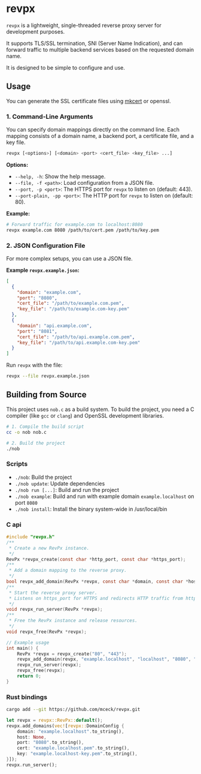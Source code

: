 # revpx

`revpx` is a lightweight, single-threaded reverse proxy server for development purposes.

It supports TLS/SSL termination, SNI (Server Name Indication), and can forward traffic to multiple backend services based on the requested domain name.

It is designed to be simple to configure and use.

## Usage

You can generate the SSL certificate files using [mkcert](https://github.com/FiloSottile/mkcert) or openssl.

### 1. Command-Line Arguments

You can specify domain mappings directly on the command line. Each mapping consists of a domain name, a backend port, a certificate file, and a key file.

```bash
revpx [<options>] [<domain> <port> <cert_file> <key_file> ...]
```

**Options:**

- `--help, -h`: Show the help message.
- `--file, -f <path>`: Load configuration from a JSON file.
- `--port, -p <port>`: The HTTPS port for `revpx` to listen on (default: 443).
- `--port-plain, -pp <port>`: The HTTP port for `revpx` to listen on (default: 80).

**Example:**

```bash
# Forward traffic for example.com to localhost:8080
revpx example.com 8080 /path/to/cert.pem /path/to/key.pem
```

### 2. JSON Configuration File

For more complex setups, you can use a JSON file.

**Example `revpx.example.json`:**

```json
[
  {
    "domain": "example.com",
    "port": "8080",
    "cert_file": "/path/to/example.com.pem",
    "key_file": "/path/to/example.com-key.pem"
  },
  {
    "domain": "api.example.com",
    "port": "8081",
    "cert_file": "/path/to/api.example.com.pem",
    "key_file": "/path/to/api.example.com-key.pem"
  }
]
```

Run `revpx` with the file:

```bash
revpx --file revpx.example.json
```

## Building from Source

This project uses `nob.c` as a build system. To build the project, you need a C compiler (like `gcc` or `clang`) and OpenSSL development libraries.

```bash
# 1. Compile the build script
cc -o nob nob.c

# 2. Build the project
./nob
```

### Scripts

- `./nob`: Build the project
- `./nob update`: Update dependencies
- `./nob run [...]`: Build and run the project
- `./nob example`: Build and run with example domain `example.localhost` on port `8080`
- `./nob install`: Install the binary system-wide in /usr/local/bin

### C api

```c
#include "revpx.h"
/**
 * Create a new RevPx instance.
 */
RevPx *revpx_create(const char *http_port, const char *https_port);
/**
 * Add a domain mapping to the reverse proxy.
 */
bool revpx_add_domain(RevPx *revpx, const char *domain, const char *host, const char *port, const char *cert, const char *key);
/**
 * Start the reverse proxy server.
 * Listens on https_port for HTTPS and redirects HTTP traffic from http_port to HTTPS.
 */
void revpx_run_server(RevPx *revpx);
/**
 * Free the RevPx instance and release resources.
 */
void revpx_free(RevPx *revpx);

// Example usage
int main() {
    RevPx *revpx = revpx_create("80", "443");
    revpx_add_domain(revpx, "example.localhost", "localhost", "8080", "example.localhost.pem", "example.localhost-key.pem");
    revpx_run_server(revpx);
    revpx_free(revpx);
    return 0;
}
```

### Rust bindings

```bash
cargo add --git https://github.com/mceck/revpx.git
```

```rust
let revpx = revpx::RevPx::default();
revpx.add_domains(vec![revpx::DomainConfig {
    domain: "example.localhost".to_string(),
    host: None,
    port: "8080".to_string(),
    cert: "example.localhost.pem".to_string(),
    key: "example.localhost-key.pem".to_string(),
}]);
revpx.run_server();
```
